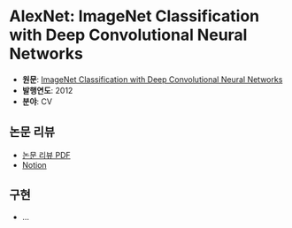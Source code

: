 # AlexNet: ImageNet Classification with Deep Convolutional Neural Networks

- **원문**: [ImageNet Classification with Deep Convolutional Neural Networks](https://proceedings.neurips.cc/paper_files/paper/2012/file/c399862d3b9d6b76c8436e924a68c45b-Paper.pdf)
- **발행연도**: 2012
- **분야**: CV

## 논문 리뷰

- [논문 리뷰 PDF](./Imagenet%20Classification%20With%20Deep%20Convolutional%20Neural%20Networks%20(AlexNet)%20논문%20리뷰.pdf)
- [Notion](https://roasted-rake-be8.notion.site/ImageNet-Classification-with-Deep-Convolutional-Neural-Networks-2012-1fb818aea60f80649988cba3b9c695aa?source=copy_link)

## 구현

- ...